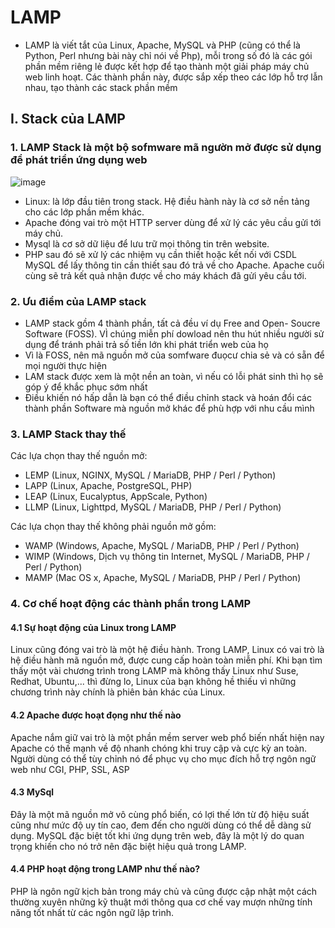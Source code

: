 # LAMP

- LAMP là viết tắt của Linux, Apache, MySQL và PHP (cũng có thể là Python, Perl nhưng bài này chỉ nói về Php), mỗi trong số đó là các gói phần mềm riêng lẻ được kết hợp để tạo thành một giải pháp máy chủ web linh hoạt. Các thành phần này, được sắp xếp theo các lớp hỗ trợ lẫn nhau, tạo thành các stack phần mềm

## I. Stack của LAMP

### 1. LAMP Stack là một bộ sofmware mã ngườn mở được sử dụng để phát triển ứng dụng web

![image](https://user-images.githubusercontent.com/105496635/184464022-08d4f413-0cfb-4e43-9a22-76fc83a85c92.png)

- Linux: là lớp đầu tiên trong stack. Hệ điều hành này là cơ sở nền tảng cho các lớp phần mềm khác.
- Apache đóng vai trò một HTTP server dùng để xử lý các yêu cầu gửi tới máy chủ.
- Mysql là cơ sở dữ liệu để lưu trữ mọi thông tin trên website.
- PHP sau đó sẽ xử lý các nhiệm vụ cần thiết hoặc kết nối với CSDL MySQL để lấy thông tin cần thiết sau đó trả về cho Apache. Apache cuối cùng sẽ trả kết quả nhận được về cho máy khách đã gửi yêu cầu tới.

### 2. Ưu điểm của LAMP stack
- LAMP stack gồm  4 thành phần, tất cả đều ví dụ Free and Open- Soucre Software (FOSS). VÌ chúng miễn phí dowload nên thu hút nhiều người sử dụng để tránh phải trả số tiền lớn khi phát triển web của họ
- Vì là FOSS, nên mã nguồn mở của somfware  đuọcư chia sẻ và có sẵn để mọi người thực hiện
- LAM stack được xem là một nền an toàn, vì nếu có lỗi phát sinh thì họ sẽ góp ý để khắc phục sớm nhất
- Điều khiến nó hấp dẫn là bạn có thể điều chỉnh stack và hoán đổi các thành phần Software mà nguồn mở khác để phù hợp với nhu cầu mình
 
### 3. LAMP Stack thay thế
Các lựa chọn thay thế nguồn mở:
- LEMP (Linux, NGINX, MySQL / MariaDB, PHP / Perl / Python)
- LAPP (Linux, Apache, PostgreSQL, PHP)
- LEAP (Linux, Eucalyptus, AppScale, Python)
- LLMP (Linux, Lighttpd, MySQL / MariaDB, PHP / Perl / Python)

Các lựa chọn thay thế không phải nguồn mở gồm:
- WAMP (Windows, Apache, MySQL / MariaDB, PHP / Perl / Python)
- WIMP (Windows, Dịch vụ thông tin Internet, MySQL / MariaDB, PHP / Perl / Python)
- MAMP (Mac OS x, Apache, MySQL / MariaDB, PHP / Perl / Python)

### 4. Cơ chế hoạt động các thành phần trong LAMP

#### 4.1 Sự hoạt động của Linux trong LAMP

Linux cũng đóng vai trò là một hệ điều hành.  Trong LAMP, Linux có vai trò là hệ điều hành mã nguồn mở, được cung cấp hoàn toàn miễn phí. Khi bạn tìm thấy một vài chương trình trong LAMP mà không thấy Linux như Suse, Redhat, Ubuntu,... thì đừng lo, Linux của bạn không hề thiếu vì những chương trình này chính là phiên bản
khác của Linux.

#### 4.2 Apache được hoạt đọng như thế nào
Apache nắm giữ vai trò là một phần mềm server web phổ biến nhất hiện nay Apache có thế mạnh về độ nhanh chóng khi truy cập và cực kỳ an toàn. Người dùng có thể tùy chỉnh nó để phục vụ cho mục đích hỗ trợ ngôn ngữ web như CGI, PHP, SSL, ASP

 #### 4.3 MySql 
 Đây là một mã nguồn mở vô cùng phổ biến, có lợi thế lớn từ độ hiệu suất cũng như mức độ uy tín cao, đem đến cho người dùng có thể dễ dàng sử dụng. MySQL đặc biệt tốt khi ứng dụng trên web, đây là một lý do quan trọng khiến cho nó trở nên đặc biệt hiệu quả trong LAMP.

#### 4.4  PHP hoạt động trong LAMP như thế nào?
PHP là ngôn ngữ kịch bản trong máy chủ và cũng được cập nhật một cách thường xuyên những kỹ thuật mới thông qua cơ chế vay mượn những tính năng tốt nhất từ các ngôn ngữ lập trình.


